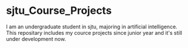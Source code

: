 # sjtu_Course_Projects

I am an undergraduate student in sjtu, majoring in artificial intelligence.  
This repositary includes my cource projects since junior year and it's still under development now.
